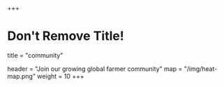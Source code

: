 +++
# Don't Remove Title!
title = "community"

header = "Join our growing global farmer community"
map = "/img/heat-map.png"
weight = 10
+++